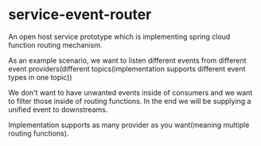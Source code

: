 # service-event-router

An open host service prototype which is implementing spring cloud function routing mechanism. 

As an example scenario, we want to listen different events from different event providers(different topics(implementation supports different event types in one topic))

We don't want to have unwanted events inside of consumers and we want to filter those inside of routing functions. In the end we will be supplying a unified event to downstreams.

Implementation supports as many provider as you want(meaning multiple routing functions).

